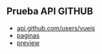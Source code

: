 ## Prueba API GITHUB
- [api.github.com/users/vuejs](https://api.github.com/users/vuejs)
- [paginas](https://api.github.com/users/vuejs/repos?page=1&per_page=5)
- [preview](https://bluuweb.github.io/api-github-bootstrap5/)
